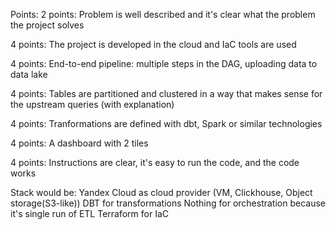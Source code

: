 Points:
2 points: Problem is well described and it's clear what the problem the project solves

4 points: The project is developed in the cloud and IaC tools are used

4 points: End-to-end pipeline: multiple steps in the DAG, uploading data to data lake

4 points: Tables are partitioned and clustered in a way that makes sense for the upstream queries (with explanation)

4 points: Tranformations are defined with dbt, Spark or similar technologies

4 points: A dashboard with 2 tiles

4 points: Instructions are clear, it's easy to run the code, and the code works


Stack would be:
Yandex Cloud as cloud provider (VM, Clickhouse, Object storage(S3-like))
DBT for transformations
Nothing for orchestration because it's single run of ETL
Terraform for IaC